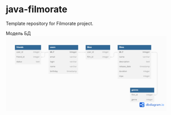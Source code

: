 # java-filmorate
Template repository for Filmorate project.

Модель БД
![alt text](https://github.com/SkipBeer/java-filmorate/blob/main/untitled.png)
